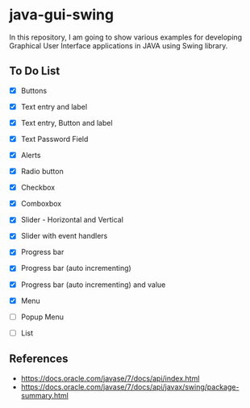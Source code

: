 # java-gui-swing

In this repository, I am going to show various examples for developing Graphical User Interface applications in JAVA using Swing library.

## To Do List

- [x] Buttons
- [x] Text entry and label
- [x] Text entry, Button and label
- [x] Text Password Field
- [x] Alerts
- [x] Radio button
- [x] Checkbox
- [x] Comboxbox
- [x] Slider - Horizontal and Vertical
- [x] Slider with event handlers
- [x] Progress bar
- [x] Progress bar (auto incrementing)
- [x] Progress bar (auto incrementing) and value
- [x] Menu
- [ ] Popup Menu

- [ ] List

## References
- https://docs.oracle.com/javase/7/docs/api/index.html
- https://docs.oracle.com/javase/7/docs/api/javax/swing/package-summary.html

